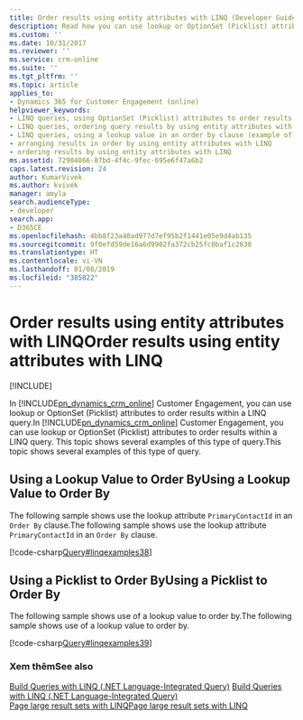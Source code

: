 ```yaml
---
title: Order results using entity attributes with LINQ (Developer Guide for Dynamics 365 for Customer Engagement)| MicrosoftDocs
description: Read how you can use lookup or OptionSet (Picklist) attributes to order results within a LINQ query
ms.custom: ''
ms.date: 10/31/2017
ms.reviewer: ''
ms.service: crm-online
ms.suite: ''
ms.tgt_pltfrm: ''
ms.topic: article
applies_to:
- Dynamics 365 for Customer Engagement (online)
helpviewer_keywords:
- LINQ queries, using OptionSet (Picklist) attributes to order results in LINQ queries
- LINQ queries, ordering query results by using entity attributes with LINQ
- LINQ queries, using a lookup value in an order by clause (example of)
- arranging results in order by using entity attributes with LINQ
- ordering results by using entity attributes with LINQ
ms.assetid: 72904866-87bd-4f4c-9fec-695e6f47a6b2
caps.latest.revision: 24
author: KumarVivek
ms.author: kvivek
manager: amyla
search.audienceType:
- developer
search.app:
- D365CE
ms.openlocfilehash: 4bb8f23a40ad977d7ef95b2f1441e05e9d4ab135
ms.sourcegitcommit: 9f0efd59de16a6d9902fa372cb25fc0baf1c2838
ms.translationtype: HT
ms.contentlocale: vi-VN
ms.lasthandoff: 01/08/2019
ms.locfileid: "385822"
---
```

# <a name="order-results-using-entity-attributes-with-linq"></a><span data-ttu-id="8c8ac-103">Order results using entity attributes with LINQ</span><span class="sxs-lookup"><span data-stu-id="8c8ac-103">Order results using entity attributes with LINQ</span></span>

[!INCLUDE[](../../includes/cc_applies_to_update_9_0_0.md)]

<span data-ttu-id="8c8ac-104">In [!INCLUDE[pn_dynamics_crm_online](../../includes/pn-dynamics-crm-online.md)] Customer Engagement, you can use lookup or OptionSet (Picklist) attributes to order results within a LINQ query.</span><span class="sxs-lookup"><span data-stu-id="8c8ac-104">In [!INCLUDE[pn_dynamics_crm_online](../../includes/pn-dynamics-crm-online.md)] Customer Engagement, you can use lookup or OptionSet (Picklist) attributes to order results within a LINQ query.</span></span> <span data-ttu-id="8c8ac-105">This topic shows several examples of this type of query.</span><span class="sxs-lookup"><span data-stu-id="8c8ac-105">This topic shows several examples of this type of query.</span></span>  
  
## <a name="using-a-lookup-value-to-order-by"></a><span data-ttu-id="8c8ac-106">Using a Lookup Value to Order By</span><span class="sxs-lookup"><span data-stu-id="8c8ac-106">Using a Lookup Value to Order By</span></span>  
 <span data-ttu-id="8c8ac-107">The following sample shows use the lookup attribute `PrimaryContactId` in an `Order By` clause.</span><span class="sxs-lookup"><span data-stu-id="8c8ac-107">The following sample shows use the lookup attribute `PrimaryContactId` in an `Order By` clause.</span></span>  
  
 [!code-csharp[Query#linqexamples38](../../snippets/csharp/CRMV8/query/cs/linqexamples38.cs#linqexamples38)]  
  
## <a name="using-a-picklist-to-order-by"></a><span data-ttu-id="8c8ac-108">Using a Picklist to Order By</span><span class="sxs-lookup"><span data-stu-id="8c8ac-108">Using a Picklist to Order By</span></span>  
 <span data-ttu-id="8c8ac-109">The following sample shows use of a lookup value to order by.</span><span class="sxs-lookup"><span data-stu-id="8c8ac-109">The following sample shows use of a lookup value to order by.</span></span>  
  
 [!code-csharp[Query#linqexamples39](../../snippets/csharp/CRMV8/query/cs/linqexamples39.cs#linqexamples39)]  
  
### <a name="see-also"></a><span data-ttu-id="8c8ac-110">Xem thêm</span><span class="sxs-lookup"><span data-stu-id="8c8ac-110">See also</span></span>  
 <span data-ttu-id="8c8ac-111">[Build Queries with LINQ (.NET Language-Integrated Query)](build-queries-with-linq-net-language-integrated-query.md) </span><span class="sxs-lookup"><span data-stu-id="8c8ac-111">[Build Queries with LINQ (.NET Language-Integrated Query)](build-queries-with-linq-net-language-integrated-query.md) </span></span>  
 [<span data-ttu-id="8c8ac-112">Page large result sets with LINQ</span><span class="sxs-lookup"><span data-stu-id="8c8ac-112">Page large result sets with LINQ</span></span>](page-large-result-sets-linq.md)
